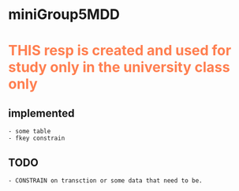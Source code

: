 # miniGroup5MDD
<h1><font color = 'coral'> THIS resp is created and used for study only in the university class only </font></h1>

## implemented 
	- some table
	- fkey constrain
## TODO
	- CONSTRAIN on transction or some data that need to be.
